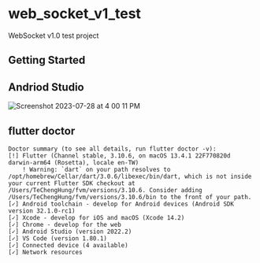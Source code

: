 # web_socket_v1_test

WebSocket v1.0 test project

## Getting Started

## Andriod Studio

![Screenshot 2023-07-28 at 4 00 11 PM](https://github.com/dan12411/web_socket_v1_test/assets/21169170/0374500a-b0a4-4c3c-8b77-94f488c872c7)

## flutter doctor
```script
Doctor summary (to see all details, run flutter doctor -v):
[!] Flutter (Channel stable, 3.10.6, on macOS 13.4.1 22F770820d darwin-arm64 (Rosetta), locale en-TW)
    ! Warning: `dart` on your path resolves to /opt/homebrew/Cellar/dart/3.0.6/libexec/bin/dart, which is not inside your current Flutter SDK checkout at /Users/TeChengHung/fvm/versions/3.10.6. Consider adding /Users/TeChengHung/fvm/versions/3.10.6/bin to the front of your path.
[✓] Android toolchain - develop for Android devices (Android SDK version 32.1.0-rc1)
[✓] Xcode - develop for iOS and macOS (Xcode 14.2)
[✓] Chrome - develop for the web
[✓] Android Studio (version 2022.2)
[✓] VS Code (version 1.80.1)
[✓] Connected device (4 available)
[✓] Network resources
```
